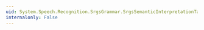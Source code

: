 ```yaml
---
uid: System.Speech.Recognition.SrgsGrammar.SrgsSemanticInterpretationTag
internalonly: False
---
```


